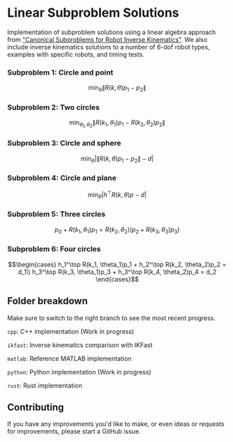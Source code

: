 # Linear Subproblem Solutions
Implementation of subproblem solutions using a linear algebra approach from ["Canonical Subproblems for Robot Inverse Kinematics"](https://arxiv.org/abs/2211.05737). We also include inverse kinematics solutions to a number of 6-dof robot types, examples with specific robots, and timing tests.

### Subproblem 1: Circle and point

$$\min_\theta \lVert R(k,\theta)p_1 - p_2\rVert$$

### Subproblem 2: Two circles

$$\min_{\theta_1,\theta_2} \lVert R(k_1,\theta_1)p_1 - R(k_2,\theta_2)p_2\rVert$$

### Subproblem 3: Circle and sphere

$$\min_\theta \lvert \lVert R(k,\theta)p_1-p_2\rVert-d\rvert$$

### Subproblem 4: Circle and plane

$$\min_\theta \lvert h^\top R(k,\theta)p -d \rvert$$

### Subproblem 5: Three circles

$$ p_0 + R(k_1,\theta_1)p_1=
 R(k_2,\theta_2)(p_2+ R(k_3,\theta_3)p_3)$$

### Subproblem 6: Four circles

$$\begin{cases}
    h_1^\top R(k_1, \theta_1)p_1 + h_2^\top R(k_2, \theta_2)p_2 = d_1\\
    h_3^\top R(k_3, \theta_1)p_3 + h_3^\top R(k_4, \theta_2)p_4 = d_2
\end{cases}$$

## Folder breakdown
Make sure to switch to the right branch to see the most recent progress.

`cpp`: C++ implementation (Work in progress)

`ikfast`: Inverse kinematics comparison with IKFast

`matlab`: Reference MATLAB implementation

`python`: Python implementation (Work in progress)

`rust`: Rust implementation

## Contributing
If you have any improvements you'd like to make, or even ideas or requests for improvements, please start a GitHub issue.
